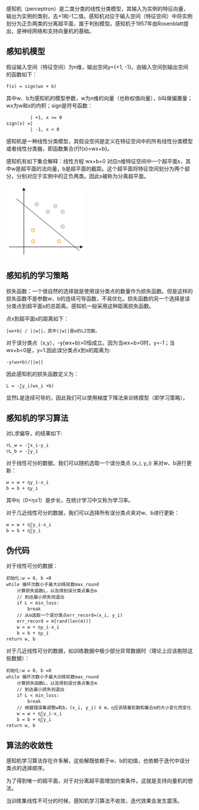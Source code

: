 感知机（perceptron）是二类分类的线性分类模型，其输入为实例的特征向量，输出为实例的类别，去+1和-1二值。感知机对应于输入空间（特征空间）中将实例划分为正负两类的分离超平面，属于判别模型。感知机于1957年由Rosenblatt提出，是神经网络和支持向量机的基础。

## 感知机模型
假设输入空间（特征空间）为n维，输出空间y={+1, -1}。由输入空间到输出空间的函数如下：
```
f(x) = sign(wx + b)
```
其中w、b为感知机的模型参数，w为n维的向量（也称权值向量），b叫做偏置量；wx为w和x的内积；sign是符号函数：
```
         | +1, x >= 0
sign(x) =|
         | -1, x < 0
```

感知机是一种线性分类模型，其假设空间是定义在特征空间中的所有线性分类模型或者线性分类器，即函数集合{f|f(x)=wx+b}。

感知机有如下集合解释：线性方程 wx+b=0 对应n维特征空间中一个超平面s，其中w是超平面的法向量，b是超平面的截距。这个超平面将特征空间划分为两个部分，分别对应于实例中的正负两类。因此s被称为分离超平面。

![](./imgs/perceptron.png)

## 感知机的学习策略
损失函数：一个很自然的选择就是使用误分类点的数量作为损失函数。但是这样的损失函数不是参数w、b的连续可导函数，不易优化。损失函数的另一个选择是误分类点到超平面s的总距离。感知机一般采用这种距离损失函数。

点x到超平面s的距离如下：
```
|wx+b| / ||w||，其中||w||是w的L2范数。
```

对于误分类点（x,y），-y(wx+b)>0恒成立。因为当wx+b>0时，y=-1；当wx+b<0是，y=1.因此误分类点x到s的距离为:
```
-y(wx+b)/||w||
```

因此感知机的损失函数定义为：
```
L = -∑y_i(wx_i +b)
```
显然L是连续可导的，因此我们可以使用梯度下降法来训练模型（即学习策略）。

## 感知机的学习算法
对L求偏导，的结果如下:
```
▽L_w = -∑x_i·y_i
▽L_b = -∑y_i
```
对于线性可分的数据，我们可以随机选取一个误分类点 (x_i, y_i) 来对w、b进行更新：
```
w = w + ηy_i·x_i
b = b + ηy_i
```
其中η（0<η≤1）是步长，在统计学习中又称为学习率。

对于几近线性可分的数据，我们可以选择所有误分类点来对w、b进行更新：
```
w = w + η∑y_i·x_i
b = b + η∑y_i
```

## 伪代码
对于线性可分的数据：
```
初始化:w = 0, b =0
while 循环次数小于最大训练轮数max_round
    计算损失函数L，以及得到误分类点集合m
    // 到达最小损失则退出
    if L < min_loss:
        break
    // 从m选取一个误分类点err_record=(x_i, y_i)
    err_record = m[rand(len(m))]
    w = w + ηy_i·x_i
    b = b + ηy_i
return w, b
```

对于几近线性可分的数据，如训练数据中极少部分异常数据时（理论上应该剔除这些数据）：
```
初始化:w = 0, b =0
while 循环次数小于最大训练轮数max_round
    计算损失函数L，以及得到误分类点集合m
    // 到达最小损失则退出
    if L < min_loss:
        break
    // 根据错误集调整w和b，(x_i, y_i) ∈ m，η应该随着轮数和集合m的大小变化而变化
    w = w + η∑y_i·x_i
    b = b + η∑y_i
return w, b
```

## 算法的收敛性
感知机学习算法存在许多解，这些解既依赖于w、b的初值，也依赖于迭代中误分类点的选择顺序。

为了得到唯一的超平面，对于对分离超平面增加约束条件。这就是支持向量机的想法。

当训练集线性不可分的时候，感知机学习算法不收敛，迭代效果会发生震荡。